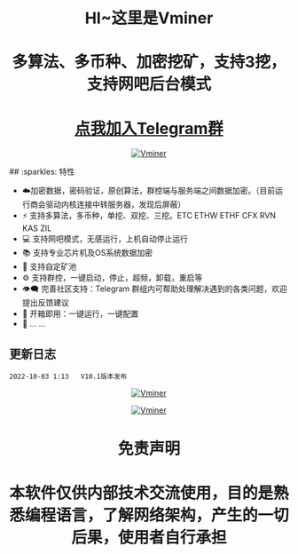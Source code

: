 <h1 align="center">HI~这里是Vminer</h1>
<h1 align="center">多算法、多币种、加密挖矿，支持3挖，支持网吧后台模式</h1>
<h1 align="center"> <a href="https://t.me/+PbVpnzBwwpkzNjY1">点我加入Telegram群</a></h1>
<p align="center">
  <a href="https://imgbb.com/"><img src="https://i.ibb.co/SJVHMQM/7-EEAWRCQ-S-P9-VCT5-Z-D.png" alt="Vminer" border="0"></a>
</p>
## :sparkles: 特性

* :cloud:加密数据，密码验证，原创算法，群控端与服务端之间数据加密。（目前运行商会驱动内核连接中转服务器，发现后屏蔽）
* :zap: 支持多算法，多币种，单挖、双挖、三挖。ETC ETHW ETHF CFX RVN KAS ZIL 
* 💻 支持网吧模式，无感运行，上机自动停止运行
* 📚 支持专业芯片机及OS系统数据加密
* 💾 支持自定矿池
* :gear: 支持群控，一键启动，停止，超频，卸载，重启等
* :eye_speech_bubble: 完善社区支持：Telegram 群组内可帮助处理解决遇到的各类问题，欢迎提出反馈建议
* :rocket: 开箱即用：一键运行，一键配置
* 🌈 ... ...


## 更新日志

```bigquery
2022-10-03 1:13   V10.1版本发布

```




<p align="center">
  <a href="https://imgbb.com/"><img src="https://i.ibb.co/d4mXwHq/XJP-5-UP2-HC-2-N9-KJ7-F.png" alt="Vminer" border="0"></a>
</p>
<p align="center">
  <a href="https://imgbb.com/"><img src="https://i.ibb.co/xYS9B2m/IT-7-NULLHJ-1-F-3-KDEJ-K.png)(https://i.ibb.co/xYS9B2m/IT-7-NULLHJ-1-F-3-KDEJ-K.png)" alt="Vminer" border="0"></a>
</p>




<h1 align="center">免责声明</h1>
<h1 align="center">本软件仅供内部技术交流使用，目的是熟悉编程语言，了解网络架构，产生的一切后果，使用者自行承担</h1>
